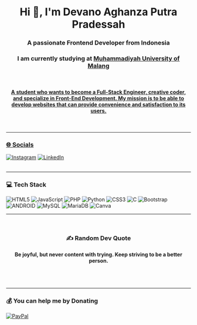 


<h1 align="center">Hi 👋, I'm Devano Aghanza Putra Pradessah</h1>
<h3 align="center">A passionate Frontend Developer from Indonesia</h3>
<h3 align="center">I am currently studying at <a href="https://www.umm.ac.id/">Muhammadiyah University of Malang</h3>
<br><h4 align="center">A student who wants to become a Full-Stack Engineer, creative coder, and specialize in Front-End Development. My mission is to be able to develop websites that can provide convenience and satisfaction to its users.</h4><br>

<hr>

### 🌐 Socials
[![Instagram](https://img.shields.io/badge/Instagram-%23E4405F.svg?logo=Instagram&logoColor=white)](https://www.instagram.com/dvnvano_/) 
[![LinkedIn](https://img.shields.io/badge/LinkedIn-%230077B5.svg?logo=linkedin&logoColor=white)](https://www.linkedin.com/in/devano-aghanza-putra-pradessah-31223430a/)<br><br>

<hr>

### 💻 Tech Stack
![HTML5](https://img.shields.io/badge/html5-%23E34F26.svg?style=for-the-badge&logo=html5&logoColor=white)
![JavaScript](https://img.shields.io/badge/javascript-%23323330.svg?style=for-the-badge&logo=javascript&logoColor=%23F7DF1E)
![PHP](https://img.shields.io/badge/php-%23777BB4.svg?style=for-the-badge&logo=php&logoColor=white)
![Python](https://img.shields.io/badge/python-3670A0?style=for-the-badge&logo=python&logoColor=ffdd54)
![CSS3](https://img.shields.io/badge/css3-%231572B6.svg?style=for-the-badge&logo=css3&logoColor=white)
![C](https://img.shields.io/badge/c-%2300599C.svg?style=for-the-badge&logo=c&logoColor=white)
![Bootstrap](https://img.shields.io/badge/bootstrap-%23563D7C.svg?style=for-the-badge&logo=bootstrap&logoColor=white)
![ANDROID](https://img.shields.io/badge/android-%2320232a.svg?style=for-the-badge&logo=android&logoColor=%a4c639)
![MySQL](https://img.shields.io/badge/mysql-%2300f.svg?style=for-the-badge&logo=mysql&logoColor=white)
![MariaDB](https://img.shields.io/badge/MariaDB-003545?style=for-the-badge&logo=mariadb&logoColor=white)
![Canva](https://img.shields.io/badge/Canva-%2300C4CC.svg?style=for-the-badge&logo=Canva&logoColor=white)	
<hr>

<br>
<h3 align="center"> ✍️ Random Dev Quote</h3>
<h4 align="center">Be joyful, but never content with trying. Keep striving to be a better person.</h4>
<br><br>

<hr>

### 💰 You can help me by Donating
[![PayPal](https://img.shields.io/badge/PayPal-00457C?style=for-the-badge&logo=paypal&logoColor=white)](https://www.paypal.com/paypalme/dvnvano)
<!-- Proudly created with GPRM ( https://gprm.itsvg.in ) -->
